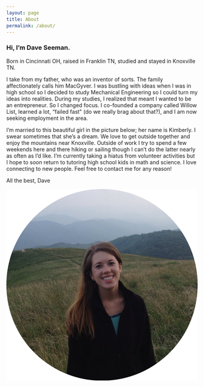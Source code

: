 ```yaml
---
layout: page
title: About
permalink: /about/
---
```


### Hi, I’m Dave Seeman.

Born in Cincinnati OH, raised in Franklin TN, studied and stayed in Knoxville TN.

I take from my father, who was an inventor of sorts. The family affectionately calls him MacGyver. I was bustling with ideas when I was in high school so I decided to study Mechanical Engineering so I could turn my ideas into realities. During my studies, I realized that meant I wanted to be an entrepreneur. So I changed focus. I co-founded a company called Willow List, learned a lot, “failed fast" (do we really brag about that?), and I am now seeking employment in the area.

I’m married to this beautiful girl in the picture below; her name is Kimberly. I swear sometimes that she’s a dream. We love to get outside together and enjoy the mountains near Knoxville. Outside of work I try to spend a few weekends here and there hiking or sailing though I can’t do the latter nearly as often as I’d like. I’m currently taking a hiatus from volunteer activities but
I hope to soon return to tutoring high school kids in math and science.
I love connecting to new people. Feel free to contact me for any reason!

All the best,
Dave

![Kimberly Seeman](/src/kimberly.jpg)
